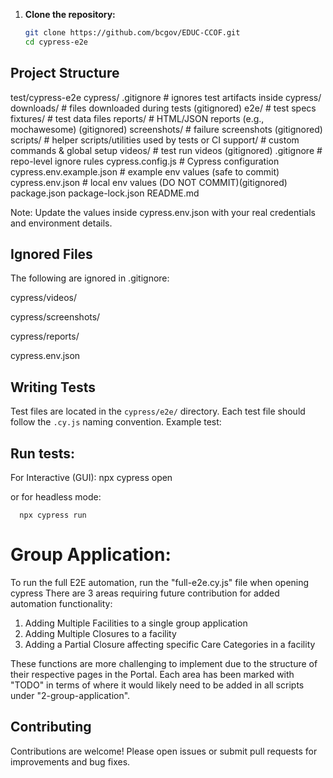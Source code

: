 1. **Clone the repository:**

   ```bash
   git clone https://github.com/bcgov/EDUC-CCOF.git
   cd cypress-e2e
   ```

## Project Structure

test/cypress-e2e
cypress/
.gitignore # ignores test artifacts inside cypress/
downloads/ # files downloaded during tests (gitignored)
e2e/ # test specs
fixtures/ # test data files
reports/ # HTML/JSON reports (e.g., mochawesome) (gitignored)
screenshots/ # failure screenshots (gitignored)
scripts/ # helper scripts/utilities used by tests or CI
support/ # custom commands & global setup
videos/ # test run videos (gitignored)
.gitignore # repo-level ignore rules
cypress.config.js # Cypress configuration
cypress.env.example.json # example env values (safe to commit)
cypress.env.json # local env values (DO NOT COMMIT)(gitignored)
package.json
package-lock.json
README.md

Note:
Update the values inside cypress.env.json with your real credentials and environment details.

## Ignored Files

The following are ignored in .gitignore:

cypress/videos/

cypress/screenshots/

cypress/reports/

cypress.env.json

## Writing Tests

Test files are located in the `cypress/e2e/` directory. Each test file should follow the `.cy.js` naming convention. Example test:

## Run tests:

For Interactive (GUI):
npx cypress open

or for headless mode:

      npx cypress run

# Group Application:
To run the full E2E automation, run the "full-e2e.cy.js" file when opening cypress
There are 3 areas requiring future contribution for added automation functionality:
1) Adding Multiple Facilities to a single group application
2) Adding Multiple Closures to a facility
3) Adding a Partial Closure affecting specific Care Categories in a facility

These functions are more challenging to implement due to the structure of their respective pages in the Portal. Each area has been marked with "TODO" in terms of where it would likely need to be added in all scripts under "2-group-application".

## Contributing

Contributions are welcome! Please open issues or submit pull requests for improvements and bug fixes.